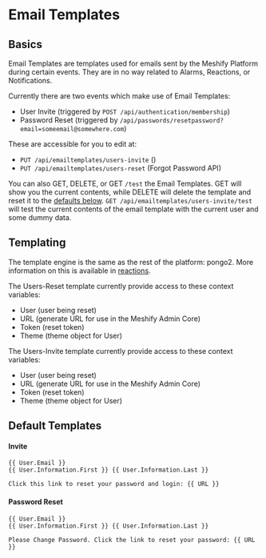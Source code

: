 # Email Templates

## Basics

Email Templates are templates used for emails sent by the Meshify Platform during certain events. They are in no way related to Alarms, Reactions, or Notifications.

Currently there are two events which make use of Email Templates:

- User Invite (triggered by `POST /api/authentication/membership`)
- Password Reset (triggered by `/api/passwords/resetpassword?email=someemail@somewhere.com`)

These are accessible for you to edit at:

- `PUT /api/emailtemplates/users-invite` ()
- `PUT /api/emailtemplates/users-reset` (Forgot Password API)

You can also GET, DELETE, or GET `/test` the Email Templates. GET will show you the current contents, while DELETE will delete the template and reset it to the [defaults below](#default-templates). `GET /api/emailtemplates/users-invite/test` will test the current contents of the email template with the current user and some dummy data.

## Templating

The template engine is the same as the rest of the platform: pongo2. More information on this is available in [reactions](/concepts/reactions.md#templates).

The Users-Reset template currently provide access to these context variables:

- User (user being reset)
- URL (generate URL for use in the Meshify Admin Core)
- Token (reset token)
- Theme (theme object for User)

The Users-Invite template currently provide access to these context variables:

- User (user being reset)
- URL (generate URL for use in the Meshify Admin Core)
- Token (reset token)
- Theme (theme object for User)

## Default Templates

#### Invite

```
{{ User.Email }}
{{ User.Information.First }} {{ User.Information.Last }}

Click this link to reset your password and login: {{ URL }}
```

#### Password Reset

```
{{ User.Email }}
{{ User.Information.First }} {{ User.Information.Last }}

Please Change Password. Click the link to reset your password: {{ URL }}
```
